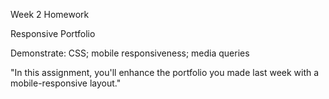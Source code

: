 Week 2 Homework

Responsive Portfolio

Demonstrate: 
CSS; 
mobile responsiveness; 
media queries

"In this assignment, you'll enhance the portfolio you made last week with a mobile-responsive layout."
